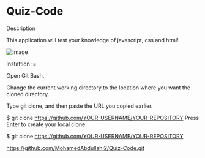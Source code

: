 # Quiz-Code

Description



This application will test your knowledge of javascript, css and html!








![image](https://user-images.githubusercontent.com/118404373/207992326-59b5ccf5-0b7a-4d3a-942c-4415f625bfd8.png)

  
 Instattion :=  
  
Open Git Bash.

Change the current working directory to the location where you want the cloned directory.

Type git clone, and then paste the URL you copied earlier.

$ git clone https://github.com/YOUR-USERNAME/YOUR-REPOSITORY
Press Enter to create your local clone.

$ git clone https://github.com/YOUR-USERNAME/YOUR-REPOSITORY




https://github.com/MohamedAbdullahi2/Quiz-Code.git
